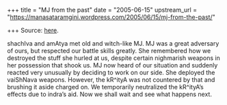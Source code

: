 +++
title = "MJ from the past"
date = "2005-06-15"
upstream_url = "https://manasataramgini.wordpress.com/2005/06/15/mj-from-the-past/"

+++
Source: [here](https://manasataramgini.wordpress.com/2005/06/15/mj-from-the-past/).

shachIva and amAtya met old and witch-like MJ. MJ was a great adversary of ours, but respected our battle skills greatly. She remembered how we destroyed the stuff she hurled at us, despite certain nighmarish weapons in her possession that shook us. MJ now heard of our situation and suddenly reacted very unusually by deciding to work on our side. She deployed the vaiShNava weapons. However, the kR^ityA was not countered by that and brushing it aside charged on. We temporarily neutralized the kR^ityA’s effects due to indra’s aid. Now we shall wait and see what happens next.

